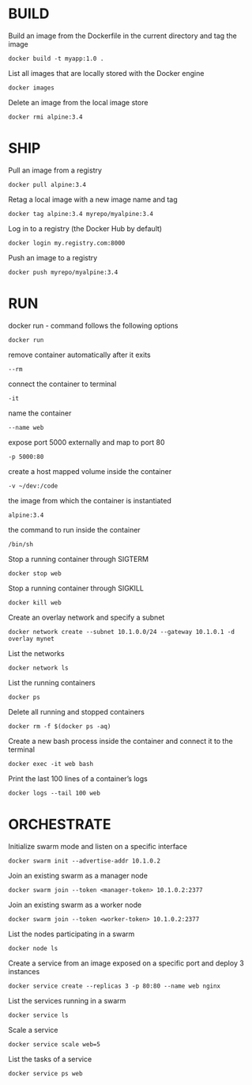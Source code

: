 # BUILD

Build an image from the Dockerfile in the current directory and tag the image

    docker build -t myapp:1.0 .

List all images that are locally stored with the Docker engine

    docker images

Delete an image from the local image store

    docker rmi alpine:3.4


# SHIP

Pull an image from a registry

    docker pull alpine:3.4

Retag a local image with a new image name and tag

    docker tag alpine:3.4 myrepo/myalpine:3.4

Log in to a registry (the Docker Hub by default)

    docker login my.registry.com:8000

Push an image to a registry

    docker push myrepo/myalpine:3.4

# RUN

docker run - command follows the following options

    docker run

remove container automatically after it exits

    --rm

connect the container to terminal

    -it

name the container

    --name web

expose port 5000 externally and map to port 80

    -p 5000:80

create a host mapped volume inside the container

    -v ~/dev:/code

the image from which the container is instantiated

    alpine:3.4

the command to run inside the container

    /bin/sh

Stop a running container through SIGTERM

    docker stop web

Stop a running container through SIGKILL

    docker kill web

Create an overlay network and specify a subnet

    docker network create --subnet 10.1.0.0/24 --gateway 10.1.0.1 -d overlay mynet

List the networks

    docker network ls

List the running containers

    docker ps

Delete all running and stopped containers

    docker rm -f $(docker ps -aq)

Create a new bash process inside the container and connect it to the terminal

    docker exec -it web bash

Print the last 100 lines of a container’s logs

    docker logs --tail 100 web


# ORCHESTRATE

Initialize swarm mode and listen on a specific interface

    docker swarm init --advertise-addr 10.1.0.2

Join an existing swarm as a manager node

    docker swarm join --token <manager-token> 10.1.0.2:2377

Join an existing swarm as a worker node

    docker swarm join --token <worker-token> 10.1.0.2:2377

List the nodes participating in a swarm

    docker node ls

Create a service from an image exposed on a specific port and deploy 3 instances

    docker service create --replicas 3 -p 80:80 --name web nginx

List the services running in a swarm

    docker service ls

Scale a service

    docker service scale web=5

List the tasks of a service

    docker service ps web
